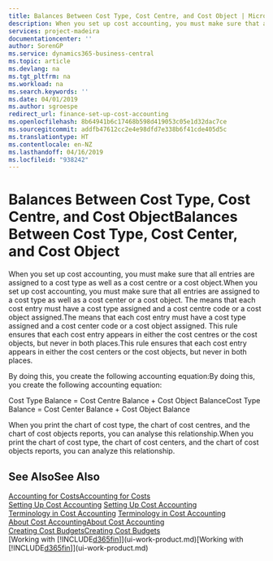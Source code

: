 ```yaml
---
title: Balances Between Cost Type, Cost Centre, and Cost Object | Microsoft Docs
description: When you set up cost accounting, you must make sure that all entries are assigned to a cost type as well as a cost centre or a cost object. The means that each cost entry must have a cost type assigned and a cost centre code or a cost object assigned. This rule ensures that each cost entry appears in either the cost centres or the cost objects, but never in both places.
services: project-madeira
documentationcenter: ''
author: SorenGP
ms.service: dynamics365-business-central
ms.topic: article
ms.devlang: na
ms.tgt_pltfrm: na
ms.workload: na
ms.search.keywords: ''
ms.date: 04/01/2019
ms.author: sgroespe
redirect_url: finance-set-up-cost-accounting
ms.openlocfilehash: 8b64941b6c17468b598d419053c05e1d32dac7ce
ms.sourcegitcommit: addfb47612cc2e4e98dfd7e338b6f41cde405d5c
ms.translationtype: HT
ms.contentlocale: en-NZ
ms.lasthandoff: 04/16/2019
ms.locfileid: "938242"
---
```

# <a name="balances-between-cost-type-cost-center-and-cost-object"></a><span data-ttu-id="4b993-105">Balances Between Cost Type, Cost Centre, and Cost Object</span><span class="sxs-lookup"><span data-stu-id="4b993-105">Balances Between Cost Type, Cost Center, and Cost Object</span></span>
<span data-ttu-id="4b993-106">When you set up cost accounting, you must make sure that all entries are assigned to a cost type as well as a cost centre or a cost object.</span><span class="sxs-lookup"><span data-stu-id="4b993-106">When you set up cost accounting, you must make sure that all entries are assigned to a cost type as well as a cost center or a cost object.</span></span> <span data-ttu-id="4b993-107">The means that each cost entry must have a cost type assigned and a cost centre code or a cost object assigned.</span><span class="sxs-lookup"><span data-stu-id="4b993-107">The means that each cost entry must have a cost type assigned and a cost center code or a cost object assigned.</span></span> <span data-ttu-id="4b993-108">This rule ensures that each cost entry appears in either the cost centres or the cost objects, but never in both places.</span><span class="sxs-lookup"><span data-stu-id="4b993-108">This rule ensures that each cost entry appears in either the cost centers or the cost objects, but never in both places.</span></span>  

 <span data-ttu-id="4b993-109">By doing this, you create the following accounting equation:</span><span class="sxs-lookup"><span data-stu-id="4b993-109">By doing this, you create the following accounting equation:</span></span>  

 <span data-ttu-id="4b993-110">Cost Type Balance = Cost Centre Balance + Cost Object Balance</span><span class="sxs-lookup"><span data-stu-id="4b993-110">Cost Type Balance = Cost Center Balance + Cost Object Balance</span></span>  

 <span data-ttu-id="4b993-111">When you print the chart of cost type, the chart of cost centres, and the chart of cost objects reports, you can analyse this relationship.</span><span class="sxs-lookup"><span data-stu-id="4b993-111">When you print the chart of cost type, the chart of cost centers, and the chart of cost objects reports, you can analyze this relationship.</span></span>  

## <a name="see-also"></a><span data-ttu-id="4b993-112">See Also</span><span class="sxs-lookup"><span data-stu-id="4b993-112">See Also</span></span>  
[<span data-ttu-id="4b993-113">Accounting for Costs</span><span class="sxs-lookup"><span data-stu-id="4b993-113">Accounting for Costs</span></span>](finance-manage-cost-accounting.md)  
 <span data-ttu-id="4b993-114">[Setting Up Cost Accounting](finance-set-up-cost-accounting.md) </span><span class="sxs-lookup"><span data-stu-id="4b993-114">[Setting Up Cost Accounting](finance-set-up-cost-accounting.md) </span></span>  
 <span data-ttu-id="4b993-115">[Terminology in Cost Accounting](finance-terminology-in-cost-accounting.md) </span><span class="sxs-lookup"><span data-stu-id="4b993-115">[Terminology in Cost Accounting](finance-terminology-in-cost-accounting.md) </span></span>  
 [<span data-ttu-id="4b993-116">About Cost Accounting</span><span class="sxs-lookup"><span data-stu-id="4b993-116">About Cost Accounting</span></span>](finance-about-cost-accounting.md)  
 [<span data-ttu-id="4b993-117">Creating Cost Budgets</span><span class="sxs-lookup"><span data-stu-id="4b993-117">Creating Cost Budgets</span></span>](finance-create-cost-budgets.md)  
 <span data-ttu-id="4b993-118">[Working with [!INCLUDE[d365fin](includes/d365fin_md.md)]](ui-work-product.md)</span><span class="sxs-lookup"><span data-stu-id="4b993-118">[Working with [!INCLUDE[d365fin](includes/d365fin_md.md)]](ui-work-product.md)</span></span>
